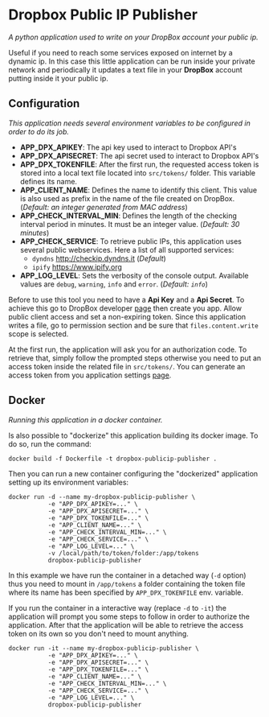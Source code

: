 # Dropbox Public IP Publisher
*A python application used to write on your DropBox account your public ip.*

Useful if you need to reach some services exposed on internet by a dynamic ip. In this case this little
application can be run inside your private network and periodically it updates a text file in your
**DropBox** account putting inside it your public ip.

## Configuration
*This application needs several environment variables to be configured in order to do its job.*

+ **APP_DPX_APIKEY**: The api key used to interact to Dropbox API's
+ **APP_DPX_APISECRET**: The api secret used to interact to Dropbox API's
+ **APP_DPX_TOKENFILE**: After the first run, the requested access token is stored into a local text
  file located into `src/tokens/` folder. This variable defines its name.
+ **APP_CLIENT_NAME**: Defines the name to identify this client. This value is also used as prefix in
  the name of the file created on DropBox. (*Default: an integer generated from MAC address*)
+ **APP_CHECK_INTERVAL_MIN**: Defines the length of the checking interval period in minutes.
  It must be an integer value. (*Default: 30 minutes*)
+ **APP_CHECK_SERVICE**: To retrieve public IPs, this application uses several public webservices.
  Here a list of all supported services:
  - `dyndns` http://checkip.dyndns.it (*Default*)
  - `ipify` https://www.ipify.org
+ **APP_LOG_LEVEL**: Sets the verbosity of the console output. Available values are `debug`, `warning`,
  `info` and `error`. (*Default: `info`*)

Before to use this tool you need to have a **Api Key** and a **Api Secret**.
To achieve this go to DropBox developer [page](https://www.dropbox.com/developers) then create you app.
Allow public client access and set a non-expiring token.
Since this application writes a file, go to permission section and be sure that `files.content.write`
scope is selected.

At the first run, the application will ask you for an authorization code. To retrieve that, simply follow the
prompted steps otherwise you need to put an access token inside the related file in `src/tokens/`. You
can generate an access token from you application settings [page](https://www.dropbox.com/developers/apps).

## Docker
*Running this application in a docker container.*

Is also possible to "dockerize" this application building its docker image.
To do so, run the command:
```
docker build -f Dockerfile -t dropbox-publicip-publisher .
```
Then you can run a new container configuring the "dockerized" application setting up its environment variables:
```
docker run -d --name my-dropbox-publicip-publisher \
           -e "APP_DPX_APIKEY=..." \
           -e "APP_DPX_APISECRET=..." \
           -e "APP_DPX_TOKENFILE=..." \
           -e "APP_CLIENT_NAME=..." \
           -e "APP_CHECK_INTERVAL_MIN=..." \
           -e "APP_CHECK_SERVICE=..." \
           -e "APP_LOG_LEVEL=..." \
           -v /local/path/to/token/folder:/app/tokens
           dropbox-publicip-publisher
```
In this example we have run the container in a detached way (`-d` option) thus you need to
mount in `/app/tokens` a folder containing the token file where its name has been specified
by `APP_DPX_TOKENFILE` env. variable.

If you run the container in a interactive way (replace `-d` to `-it`) the application will
prompt you some steps to follow in order to authorize the application. After that the application
will be able to retrieve the access token on its own so you don't need to mount anything.
```
docker run -it --name my-dropbox-publicip-publisher \
           -e "APP_DPX_APIKEY=..." \
           -e "APP_DPX_APISECRET=..." \
           -e "APP_DPX_TOKENFILE=..." \
           -e "APP_CLIENT_NAME=..." \
           -e "APP_CHECK_INTERVAL_MIN=..." \
           -e "APP_CHECK_SERVICE=..." \
           -e "APP_LOG_LEVEL=..." \
           dropbox-publicip-publisher
```
